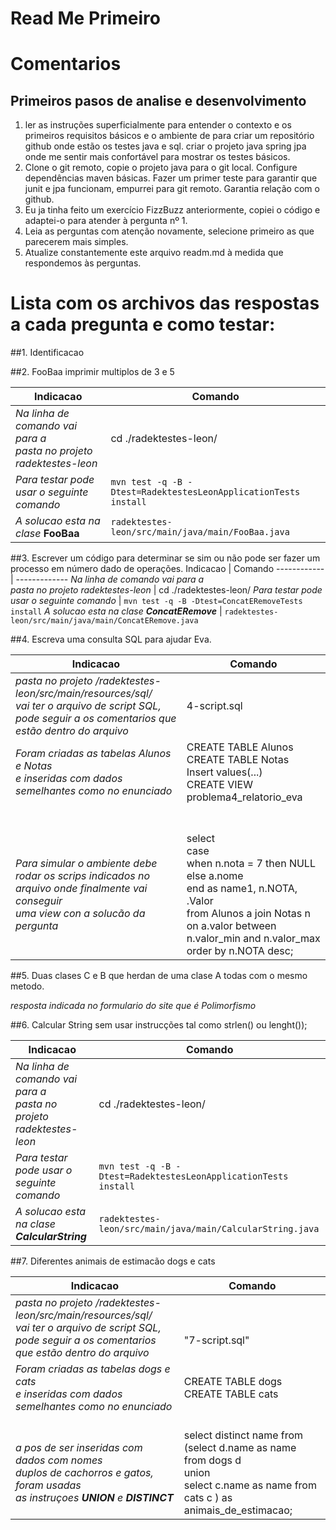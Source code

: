 # Read Me Primeiro

# Comentarios

## Primeiros pasos de analise e desenvolvimento
1. ler as instruções superficialmente para entender o contexto e os primeiros requisitos básicos e o ambiente de para criar um repositório github onde estão os testes java e sql. criar o projeto java spring jpa onde me sentir mais confortável para mostrar os testes básicos.
2. Clone o git remoto, copie o projeto java para o git local.
Configure dependências maven básicas.
Fazer um primer teste para garantir que junit e jpa funcionam, empurrei para git remoto.
Garantia relação com o github.
3. Eu ja tinha feito um exercício FizzBuzz anteriormente, copiei o código e adaptei-o para atender à pergunta nº 1.
4. Leia as perguntas com atenção novamente, selecione primeiro as que parecerem mais simples.
5. Atualize constantemente este arquivo readm.md à medida que respondemos às perguntas.

# Lista com os archivos das respostas a cada pregunta e como testar:

##1. Identificacao

##2. FooBaa imprimir multiplos de 3 e 5

Indicacao    | Comando
------------ | -------------
_Na linha de comando vai para a <br> pasta no projeto radektestes-leon_ | cd ./radektestes-leon/
_Para testar pode usar o seguinte comando_ | 	`mvn test -q -B -Dtest=RadektestesLeonApplicationTests install`
_A solucao esta na clase_ <strong>FooBaa</strong> | 	`radektestes-leon/src/main/java/main/FooBaa.java`

##3. Escrever um código para determinar se sim ou não pode ser fazer um processo em número dado de operações.
Indicacao    | Comando
------------ | -------------
_Na linha de comando vai para a <br> pasta no projeto radektestes-leon_ | cd ./radektestes-leon/
_Para testar pode usar o seguinte comando_ | 	`mvn test -q -B -Dtest=ConcatERemoveTests install`
_A solucao esta na clase <strong>ConcatERemove</strong>_ | 	`radektestes-leon/src/main/java/main/ConcatERemove.java`

##4. Escreva uma consulta SQL para ajudar Eva.

Indicacao    | Comando
------------ | -------------
_pasta no projeto /radektestes-leon/src/main/resources/sql/<br> vai ter o arquivo de script SQL, <br> pode seguir a os comentarios que estão dentro do arquivo_  	|	4-script.sql
_Foram criadas as tabelas Alunos e Notas  <br> e inseridas com dados semelhantes como no enunciado_  	|	CREATE TABLE Alunos  <br> CREATE TABLE Notas  <br> Insert values(...)  <br> CREATE VIEW problema4_relatorio_eva
<br> <br> _Para simular o ambiente debe rodar os scrips indicados no arquivo onde finalmente vai conseguir <br> uma view con a solucão da pergunta_  	|	 <br>  <br> select  <br>  case  <br> 	when n.nota = 7 then NULL <br>     else a.nome <br> end as name1, n.NOTA,  <br> .Valor <br> from Alunos a join Notas n on a.valor between  n.valor_min  and n.valor_max  <br> order by n.NOTA desc; <br> 


##5. Duas clases C e B que herdan de uma clase A todas com o mesmo metodo.

_resposta indicada no formulario do site que é Polimorfismo_


##6. Calcular String sem usar instrucções tal como strlen() ou lenght());

Indicacao    | Comando
------------ | -------------
_Na linha de comando vai para a <br> pasta no projeto radektestes-leon_ | cd ./radektestes-leon/
_Para testar pode usar o seguinte comando_ | 	`mvn test -q -B -Dtest=RadektestesLeonApplicationTests install`
_A solucao esta na clase <strong>CalcularString</strong>_ | 	`radektestes-leon/src/main/java/main/CalcularString.java`

##7. Diferentes animais de estimacão dogs e cats

Indicacao    | Comando
------------ | -------------
_pasta no projeto /radektestes-leon/src/main/resources/sql/<br> vai ter o arquivo de script SQL, <br> pode seguir a os comentarios que estão dentro do arquivo_  	|	 <br>  <br> "7-script.sql"
_Foram criadas as tabelas dogs e cats  <br> e inseridas com dados semelhantes como no enunciado_  	|	CREATE TABLE dogs <br> CREATE TABLE cats
 <br> _a pos de ser inseridas com dados com nomes <br> duplos de cachorros e gatos, foram usadas <br> as instruçoes <strong>UNION</strong> e <strong>DISTINCT</strong>_  	|	 <br> select distinct name from  <br> (select d.name as name from dogs d <br> 		union <br> 	select c.name as name from cats c ) as animais_de_estimacao;
